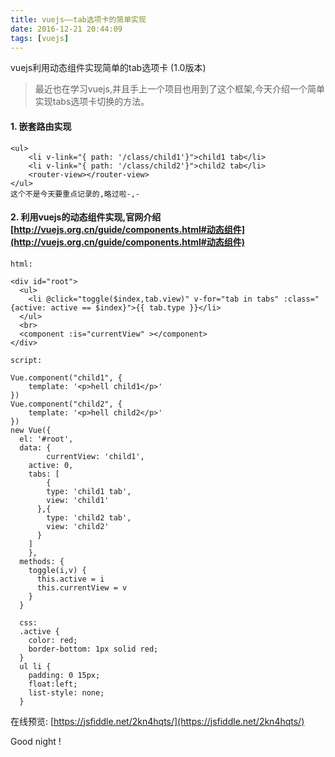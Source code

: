```yaml
---
title: vuejs——tab选项卡的简单实现
date: 2016-12-21 20:44:09
tags: [vuejs]
---
```


vuejs利用动态组件实现简单的tab选项卡 (1.0版本)

<!-- more -->

> 最近也在学习vuejs,并且手上一个项目也用到了这个框架,今天介绍一个简单实现tabs选项卡切换的方法。

#### 1. 嵌套路由实现

    <ul>
        <li v-link="{ path: '/class/child1'}">child1 tab</li>
        <li v-link="{ path: '/class/child2'}">child2 tab</li>
        <router-view></router-view>
    </ul>
    这个不是今天要重点记录的,略过啦-,-


#### 2. 利用vuejs的动态组件实现,官网介绍 [http://vuejs.org.cn/guide/components.html#动态组件](http://vuejs.org.cn/guide/components.html#动态组件)

    html:

    <div id="root">
      <ul>
        <li @click="toggle($index,tab.view)" v-for="tab in tabs" :class="{active: active == $index}">{{ tab.type }}</li>
      </ul>
      <br>
      <component :is="currentView" ></component>
    </div>

    script:

    Vue.component("child1", {
    	template: '<p>hell child1</p>'
    })
    Vue.component("child2", {
    	template: '<p>hell child2</p>'
    })
    new Vue({
      el: '#root',
      data: {
    		currentView: 'child1',
        active: 0,
        tabs: [
        	{
          	type: 'child1 tab',
            view: 'child1'
          },{
          	type: 'child2 tab',
            view: 'child2'
          }
        ]
    	},
      methods: {
      	toggle(i,v) {
          this.active = i
    	  this.currentView = v
    	}
      }

      css:
      .active {
        color: red;
        border-bottom: 1px solid red;
      }
      ul li {
        padding: 0 15px;
        float:left;
        list-style: none;
      }

在线预览: [https://jsfiddle.net/2kn4hqts/](https://jsfiddle.net/2kn4hqts/)

Good night !